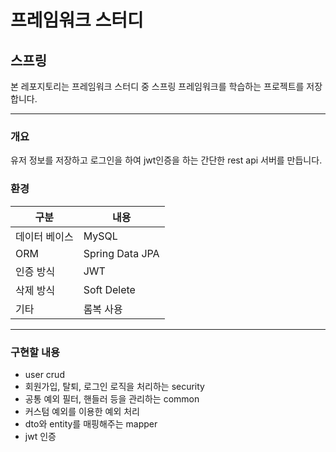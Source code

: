 # 프레임워크 스터디

## 스프링

본 레포지토리는 프레임워크 스터디 중 스프링 프레임워크를 학습하는 프로젝트를 저장합니다.

--- 

### 개요

유저 정보를 저장하고 로그인을 하여 jwt인증을 하는 간단한 rest api 서버를 만듭니다.

### 환경

| 구분      | 내용              |
|---------|-----------------|
| 데이터 베이스 | MySQL           |
| ORM     | Spring Data JPA |
| 인증 방식   | JWT             |
| 삭제 방식   | Soft Delete     |
| 기타      | 롬복 사용           |

--- 

### 구현할 내용

- user crud
- 회원가입, 탈퇴, 로그인 로직을 처리하는 security
- 공통 예외 필터, 핸들러 등을 관리하는 common
- 커스텀 예외를 이용한 예외 처리
- dto와 entity를 매핑해주는 mapper
- jwt 인증
